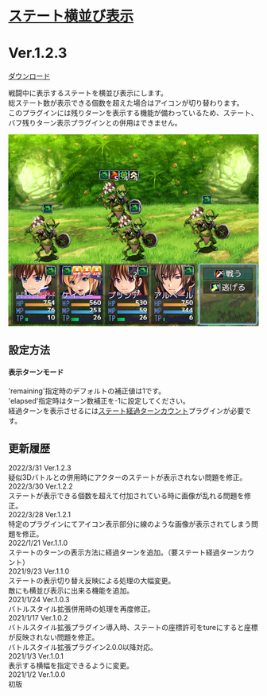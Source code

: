 # [ステート横並び表示](https://raw.githubusercontent.com/nuun888/MZ/master/NUUN_StateIconSideBySide.js)
# Ver.1.2.3
[ダウンロード](https://raw.githubusercontent.com/nuun888/MZ/master/NUUN_StateIconSideBySide.js)

戦闘中に表示するステートを横並び表示にします。  
総ステート数が表示できる個数を超えた場合はアイコンが切り替わります。  
このプラグインには残りターンを表示する機能が備わっているため、ステート、バフ残りターン表示プラグインとの併用はできません。  

![画像](img/StateIconSideBySide1.png)  

## 設定方法
#### 表示ターンモード  
'remaining'指定時のデフォルトの補正値は1です。  
'elapsed'指定時はターン数補正を-1に設定してください。  
経過ターンを表示させるには[ステート経過ターンカウント](https://github.com/nuun888/MZ/blob/master/README/StateTurnCount.md)プラグインが必要です。  

## 更新履歴
2022/3/31 Ver.1.2.3  
疑似3Dバトルとの併用時にアクターのステートが表示されない問題を修正。  
2022/3/30 Ver.1.2.2  
ステートが表示できる個数を超えて付加されている時に画像が乱れる問題を修正。  
2022/3/28 Ver.1.2.1  
特定のプラグインにてアイコン表示部分に線のような画像が表示されてしまう問題を修正。  
2022/1/21 Ver.1.1.0  
ステートのターンの表示方法に経過ターンを追加。（要ステート経過ターンカウント）  
2021/9/23 Ver.1.1.0  
ステートの表示切り替え反映による処理の大幅変更。  
敵にも横並び表示に出来る機能を追加。  
2021/1/24 Ver.1.0.3  
バトルスタイル拡張併用時の処理を再度修正。  
2021/1/17 Ver.1.0.2  
バトルスタイル拡張プラグイン導入時、ステートの座標許可をtureにすると座標が反映されない問題を修正。  
バトルスタイル拡張プラグイン2.0.0以降対応。  
2021/1/3 Ver.1.0.1  
表示する横幅を指定できるように変更。  
2021/1/2 Ver.1.0.0  
初版  

